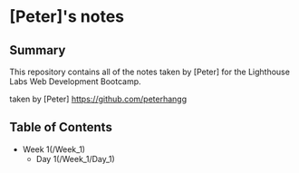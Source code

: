 # [Peter]'s notes

## Summary 

This repository contains all of the notes taken by [Peter] for the Lighthouse Labs Web Development Bootcamp.

taken by [Peter] https://github.com/peterhangg

## Table of Contents
* Week 1(/Week_1)
  * Day 1(/Week_1/Day_1)

  